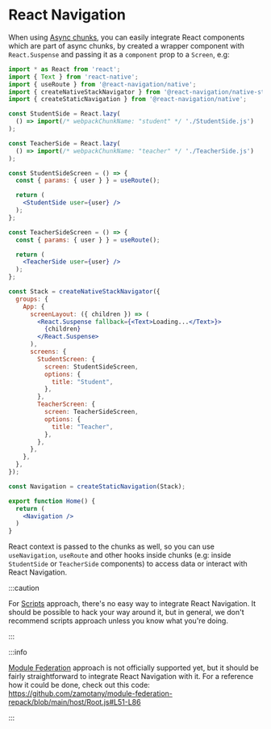 # React Navigation

When using [Async chunks](./usage#async-chunks), you can easily integrate React components which are
part of async chunks, by created a wrapper component
with `React.Suspense` and passing it as a `component` prop to a `Screen`, e.g:

```jsx
import * as React from 'react';
import { Text } from 'react-native';
import { useRoute } from '@react-navigation/native';
import { createNativeStackNavigator } from '@react-navigation/native-stack';
import { createStaticNavigation } from '@react-navigation/native';

const StudentSide = React.lazy(
  () => import(/* webpackChunkName: "student" */ './StudentSide.js')
);

const TeacherSide = React.lazy(
  () => import(/* webpackChunkName: "teacher" */ './TeacherSide.js')
);

const StudentSideScreen = () => {
  const { params: { user } } = useRoute();

  return (
    <StudentSide user={user} />
  );
};

const TeacherSideScreen = () => {
  const { params: { user } } = useRoute();

  return (
    <TeacherSide user={user} />
  );
};

const Stack = createNativeStackNavigator({
  groups: {
    App: {
      screenLayout: ({ children }) => (
        <React.Suspense fallback={<Text>Loading...</Text>}>
          {children}
        </React.Suspense>
      ),
      screens: {
        StudentScreen: {
          screen: StudentSideScreen,
          options: {
            title: "Student",
          },
        },
        TeacherScreen: {
          screen: TeacherSideScreen,
          options: {
            title: "Teacher",
          },
        },
      },
    },
  },
});

const Navigation = createStaticNavigation(Stack);

export function Home() {
  return (
    <Navigation />
  )
}

```

React context is passed to the chunks as well, so you can use `useNavigation`, `useRoute` and other
hooks inside chunks (e.g: inside `StudentSide` or `TeacherSide` components) to access data or
interact with React Navigation.

:::caution

For [Scripts](./usage#scripts) approach, there's no easy way to integrate React Navigation.
It should be possible to hack your way around it, but in general, we don't recommend scripts
approach unless you know what you're doing.

:::

:::info

[Module Federation](./usage#module-federation) approach is not officially supported yet, but it
should be fairly straightforward to integrate React Navigation with it. For a reference how it could
be done, check out this code: https://github.com/zamotany/module-federation-repack/blob/main/host/Root.js#L51-L86

:::

